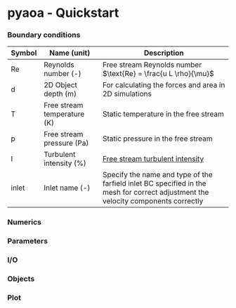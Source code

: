 # pyaoa - Quickstart

### Boundary conditions

| Symbol | Name (unit) | Description |
| --| ------ | --------------------- |
| Re | Reynolds number (-) | Free stream Reynolds number $\text{Re} = \frac{u L \rho}{\mu}$ |
| d | 2D Object depth (m) | For calculating the forces and area in 2D simulations |
| T | Free stream temperature (K) | Static temperature in the free stream |
| p | Free stream pressure (Pa) | Static pressure in the free stream |
| I | Turbulent intensity (%) | [Free stream turbulent intensity](https://www.cfd-online.com/Wiki/Turbulence_intensity) |
| inlet | Inlet name (-) | Specify the name and type of the farfield inlet BC specified in the mesh for correct adjustment the velocity components correctly |

### Numerics

### Parameters

### I/O

### Objects

### Plot